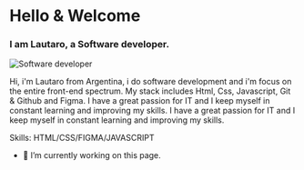 # Hello & Welcome
### I am Lautaro, a Software developer.

![Software developer](https://media-exp1.licdn.com/dms/image/C4E16AQEb6EcWPMXGng/profile-displaybackgroundimage-shrink_200_800/0/1625006303771?e=1632355200&v=beta&t=7auj4DCyEu4-JNoW8_Vbz3q3jyA-VpU-N4Qilj8Fuyc)

Hi, i'm Lautaro from Argentina, i do software development and i'm focus on the entire front-end spectrum.
My stack includes Html, Css, Javascript, Git & Github and Figma.
I have a great passion for IT and I keep myself in constant learning and improving my skills.
I have a great passion for IT and I keep myself in constant learning and improving my skills.

Skills: HTML/CSS/FIGMA/JAVASCRIPT

- 🔭 I’m currently working on this page. 

